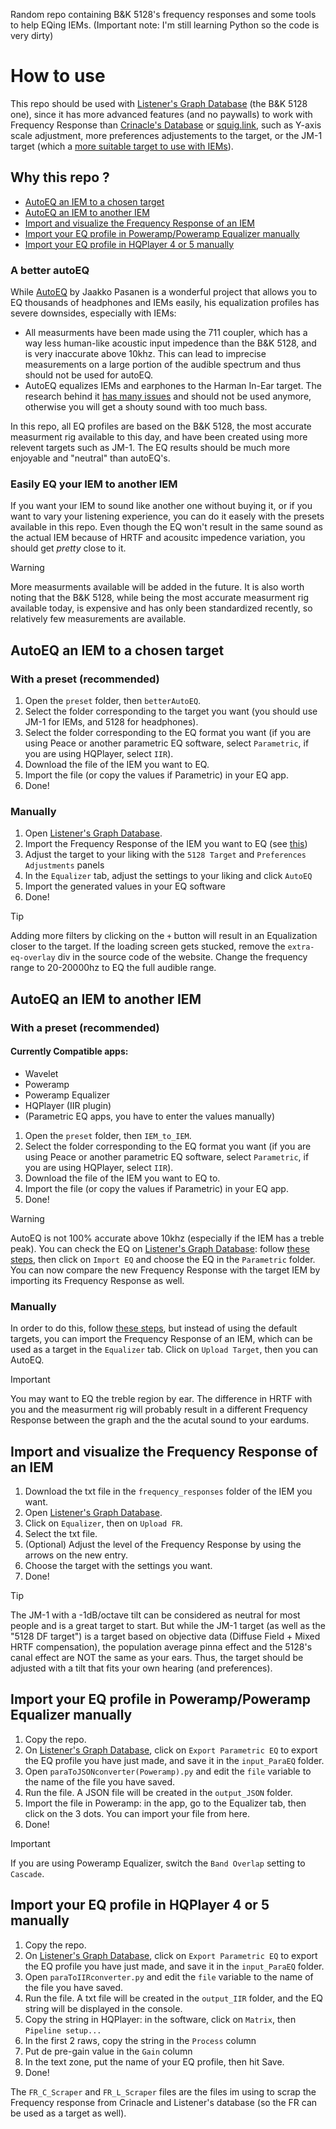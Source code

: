 Random repo containing B&K 5128's frequency responses and some tools to help EQing IEMs.
(Important note: I'm still learning Python so the code is very dirty)

# How to use
This repo should be used with [Listener's Graph Database](https://listener800.github.io/5128?share=Custom_Tilt&bass=0&tilt=-1&treble=0&ear=0) (the B&K 5128 one), since it has more advanced features (and no paywalls) to work with Frequency Response than [Crinacle's Database](https://crinacle.com/graphs/iems/graphtool/?share=Diffuse_Field_Target&tilt=-1&tool=4620) or [squig.link](https://squig.link/), such as Y-axis scale adjustment, more preferences adjustements to the target, or the JM-1 target (which a [more suitable target to use with IEMs](https://youtu.be/xKOrHq_7Uw4?si=P1KXwkYhuMucot58&t=350)).

## Why this repo ?

- [AutoEQ an IEM to a chosen target](https://github.com/Shewiiii/EQutilities?tab=readme-ov-file#autoeq-an-iem-to-a-chosen-target)
- [AutoEQ an IEM to another IEM](https://github.com/Shewiiii/EQutilities?tab=readme-ov-file#autoeq-an-iem-to-another-iem)
- [Import and visualize the Frequency Response of an IEM](https://github.com/Shewiiii/EQutilities?tab=readme-ov-file#import-and-visualize-the-frequency-response-of-an-iem)
- [Import your EQ profile in Poweramp/Poweramp Equalizer manually](https://github.com/Shewiiii/EQutilities?tab=readme-ov-file#import-your-eq-profile-in-poweramppoweramp-equalizer-manually)
- [Import your EQ profile in HQPlayer 4 or 5 manually](https://github.com/Shewiiii/EQutilities?tab=readme-ov-file#import-your-eq-profile-in-hqplayer-4-or-5-manually)
  
### A better autoEQ
While [AutoEQ](https://github.com/jaakkopasanen/AutoEq) by Jaakko Pasanen is a wonderful project that allows you to EQ thousands of headphones and IEMs easily, his equalization profiles has severe downsides, especially with IEMs:
- All measurments have been made using the 711 coupler, which has a way less human-like acoustic input impedence than the B&K 5128, and is very inaccurate above 10khz. This can lead to imprecise measurements on a large portion of the audible spectrum and thus should not be used for autoEQ.
- AutoEQ equalizes IEMs and earphones to the Harman In-Ear target. The research behind it [has many issues](https://headphones.com/blogs/features/the-shape-of-iems-to-come#section-3-1) and should not be used anymore, otherwise you will get a shouty sound with too much bass.
  
In this repo, all EQ profiles are based on the B&K 5128, the most accurate measurment rig available to this day, and have been created using more relevent targets such as JM-1. The EQ results should be much more enjoyable and "neutral" than autoEQ's. 

### Easily EQ your IEM to another IEM
If you want your IEM to sound like another one without buying it, or if you want to vary your listening experience, you can do it easely with the presets available in this repo. Even though the EQ won't result in the same sound as the actual IEM because of HRTF and acousitc impedence variation, you should get *pretty* close to it. 

> [!WARNING]
> More measurments available will be added in the future. It is also worth noting that the B&K 5128, while being the most accurate measurment rig available today, is expensive and has only been standardized recently, so relatively few measurements are available.

## AutoEQ an IEM to a chosen target
### With a preset (recommended)
1. Open the `preset` folder, then `betterAutoEQ`.
2. Select the folder corresponding to the target you want (you should use JM-1 for IEMs, and 5128 for headphones).
3. Select the folder corresponding to the EQ format you want (if you are using Peace or another parametric EQ software, select `Parametric`, if you are using HQPlayer, select `IIR`).
4. Download the file of the IEM you want to EQ.
5. Import the file (or copy the values if Parametric) in your EQ app.
6. Done!
### Manually
1. Open [Listener's Graph Database](https://listener800.github.io/5128?share=Custom_Tilt&bass=0&tilt=-1&treble=0&ear=0).
2. Import the Frequency Response of the IEM you want to EQ (see [this](https://github.com/Shewiiii/EQutilities/blob/main/README.md#import-and-visualize-the-frequency-response-of-an-iem))
3. Adjust the target to your liking with the `5128 Target` and `Preferences Adjustments` panels
4. In the `Equalizer` tab, adjust the settings to your liking and click `AutoEQ`
5. Import the generated values in your EQ software
6. Done!
> [!TIP]
> Adding more filters by clicking on the `+` button will result in an Equalization closer to the target. If the loading screen gets stucked, remove the `extra-eq-overlay` div in the source code of the website. Change the frequency range to 20-20000hz to EQ the full audible range.

## AutoEQ an IEM to another IEM
### With a preset (recommended)
#### Currently Compatible apps:
- Wavelet
- Poweramp
- Poweramp Equalizer
- HQPlayer (IIR plugin)
- (Parametric EQ apps, you have to enter the values manually)

1. Open the `preset` folder, then `IEM_to_IEM`.
2. Select the folder corresponding to the EQ format you want (if you are using Peace or another parametric EQ software, select `Parametric`, if you are using HQPlayer, select `IIR`).
3. Download the file of the IEM you want to EQ to.
4. Import the file (or copy the values if Parametric) in your EQ app.
5. Done!
   
> [!WARNING]
> AutoEQ is not 100% accurate above 10khz (especially if the IEM has a treble peak). You can check the EQ on [Listener's Graph Database](https://listener800.github.io/5128?share=Custom_Tilt&bass=0&tilt=-1&treble=0&ear=0): follow [these steps](https://github.com/Shewiiii/EQutilities/blob/main/README.md#import-and-visualize-the-frequency-response-of-an-iem), then click on `Import EQ` and choose the EQ in the `Parametric` folder. You can now compare the new Frequency Response with the target IEM by importing its Frequency Response as well. 
### Manually
In order to do this, follow [these steps](https://github.com/Shewiiii/EQutilities/blob/main/README.md#autoeq-an-iem-to-a-chosen-target), but instead of using the default targets, you can import the Frequency Response of an IEM, which can be used as a target in the `Equalizer` tab. Click on `Upload Target`, then you can AutoEQ.
> [!IMPORTANT]
> You may want to EQ the treble region by ear. The difference in HRTF with you and the measurment rig will probably result in a different Frequency Response between the graph and the the acutal sound to your eardums.

## Import and visualize the Frequency Response of an IEM
1. Download the txt file in the `frequency_responses` folder of the IEM you want.
2. Open [Listener's Graph Database](https://listener800.github.io/5128?share=Custom_Tilt&bass=0&tilt=-1&treble=0&ear=0).
3. Click on `Equalizer`, then on `Upload FR`.
4. Select the txt file.
5. (Optional) Adjust the level of the Frequency Response by using the arrows on the new entry.
6. Choose the target with the settings you want.
7. Done!
> [!TIP]
> The JM-1 with a -1dB/octave tilt can be considered as neutral for most people and is a great target to start. But while the JM-1 target (as well as the "5128 DF target") is a target based on objective data (Diffuse Field + Mixed HRTF compensation), the population average pinna effect and the 5128's canal effect are NOT the same as your ears. Thus, the target should be adjusted with a tilt that fits your own hearing (and preferences).


## Import your EQ profile in Poweramp/Poweramp Equalizer manually
1. Copy the repo.
2. On [Listener's Graph Database](https://listener800.github.io/5128?share=Custom_Tilt&bass=0&tilt=-1&treble=0&ear=0), click on `Export Parametric EQ` to export the EQ profile you have just made, and save it in the `input_ParaEQ` folder.
3. Open `paraToJSONconverter(Poweramp).py` and edit the `file` variable to the name of the file you have saved.
4. Run the file. A JSON file will be created in the `output_JSON` folder.
5. Import the file in Poweramp: in the app, go to the Equalizer tab, then click on the 3 dots. You can import your file from here.
6. Done!
> [!IMPORTANT]
> If you are using Poweramp Equalizer, switch the `Band Overlap` setting to `Cascade`.

## Import your EQ profile in HQPlayer 4 or 5 manually
1. Copy the repo.
2. On [Listener's Graph Database](https://listener800.github.io/5128?share=Custom_Tilt&bass=0&tilt=-1&treble=0&ear=0), click on `Export Parametric EQ` to export the EQ profile you have just made, and save it in the `input_ParaEQ` folder.
3. Open `paraToIIRconverter.py` and edit the `file` variable to the name of the file you have saved.
4. Run the file. A txt file will be created in the `output_IIR` folder, and the EQ string will be displayed in the console.
5. Copy the string in HQPlayer: in the software, click on `Matrix`, then `Pipeline setup...`
6. In the first 2 raws, copy the string in the `Process` column
7. Put de pre-gain value in the `Gain` column
8. In the text zone, put the name of your EQ profile, then hit Save.
9. Done!

The `FR_C_Scraper` and `FR_L_Scraper` files are the files im using to scrap the Frequency response from Crinacle and Listener's database (so the FR can be used as a target as well).
